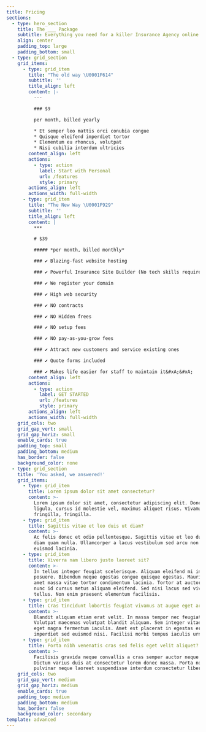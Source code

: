 ```yaml
---
title: Pricing
sections:
  - type: hero_section
    title: The ___ Package
    subtitle: Everything you need for a killer Insurance Agency online presence.
    align: center
    padding_top: large
    padding_bottom: small
  - type: grid_section
    grid_items:
      - type: grid_item
        title: "The old way \U0001F614"
        subtitle: ''
        title_align: left
        content: |-
          ---

          ### $9

          per month, billed yearly

          * Et semper leo mattis orci conubia congue
          * Quisque eleifend imperdiet tortor
          * Elementum eu rhoncus, volutpat
          * Nisi cubilia interdum ultricies
        content_align: left
        actions:
          - type: action
            label: Start with Personal
            url: /features
            style: primary
        actions_align: left
        actions_width: full-width
      - type: grid_item
        title: "The New Way \U0001F929"
        subtitle: ''
        title_align: left
        content: |
          ***

          # $39

          ##### *per month, billed monthly*

          ### ✔ Blazing-fast website hosting

          ### ✔ Powerful Insurance Site Builder (No tech skills required. )

          ### ✔ We register your domain

          ### ✔ High web security

          ### ✔ NO contracts

          ### ✔ NO Hidden frees

          ### ✔ NO setup fees

          ### ✔ NO pay-as-you-grow fees

          ### ✔ Attract new customers and service existing ones

          ### ✔ Quote forms included

          ### ✔ Makes life easier for staff to maintain it&#xA;&#xA;
        content_align: left
        actions:
          - type: action
            label: GET STARTED
            url: /features
            style: primary
        actions_align: left
        actions_width: full-width
    grid_cols: two
    grid_gap_vert: small
    grid_gap_horiz: small
    enable_cards: true
    padding_top: small
    padding_bottom: medium
    has_border: false
    background_color: none
  - type: grid_section
    title: 'You asked, we answered!'
    grid_items:
      - type: grid_item
        title: Lorem ipsum dolor sit amet consectetur?
        content: >-
          Lorem ipsum dolor sit amet, consectetur adipiscing elit. Donec nisl
          ligula, cursus id molestie vel, maximus aliquet risus. Vivamus in nibh
          fringilla, fringilla.
      - type: grid_item
        title: Sagittis vitae et leo duis ut diam?
        content: >-
          Ac felis donec et odio pellentesque. Sagittis vitae et leo duis ut
          diam quam nulla. Ullamcorper a lacus vestibulum sed arcu non odio
          euismod lacinia.
      - type: grid_item
        title: Viverra nam libero justo laoreet sit?
        content: >-
          In tellus integer feugiat scelerisque. Aliquam eleifend mi in nulla
          posuere. Bibendum neque egestas congue quisque egestas. Mauris sit
          amet massa vitae tortor condimentum lacinia. Tortor at auctor urna
          nunc id cursus metus aliquam eleifend. Sed nisi lacus sed viverra
          tellus. Non enim praesent elementum facilisis.
      - type: grid_item
        title: Cras tincidunt lobortis feugiat vivamus at augue eget arcu?
        content: >-
          Blandit aliquam etiam erat velit. In massa tempor nec feugiat.
          Volutpat maecenas volutpat blandit aliquam. Sem integer vitae justo
          eget magna fermentum iaculis. Amet est placerat in egestas erat
          imperdiet sed euismod nisi. Facilisi morbi tempus iaculis urna.
      - type: grid_item
        title: Porta nibh venenatis cras sed felis eget velit aliquet?
        content: >-
          Facilisis gravida neque convallis a cras semper auctor neque vitae.
          Dictum varius duis at consectetur lorem donec massa. Porta non
          pulvinar neque laoreet suspendisse interdum consectetur libero.
    grid_cols: two
    grid_gap_vert: medium
    grid_gap_horiz: medium
    enable_cards: true
    padding_top: medium
    padding_bottom: medium
    has_border: false
    background_color: secondary
template: advanced
---
```

